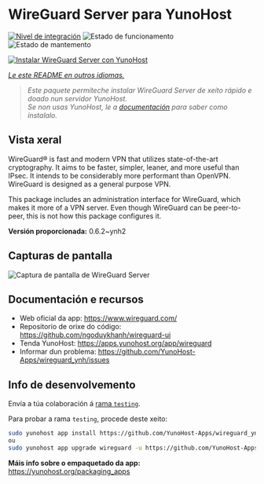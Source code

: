 <!--
NOTA: Este README foi creado automáticamente por <https://github.com/YunoHost/apps/tree/master/tools/readme_generator>
NON debe editarse manualmente.
-->

# WireGuard Server para YunoHost

[![Nivel de integración](https://dash.yunohost.org/integration/wireguard.svg)](https://ci-apps.yunohost.org/ci/apps/wireguard/) ![Estado de funcionamento](https://ci-apps.yunohost.org/ci/badges/wireguard.status.svg) ![Estado de mantemento](https://ci-apps.yunohost.org/ci/badges/wireguard.maintain.svg)

[![Instalar WireGuard Server con YunoHost](https://install-app.yunohost.org/install-with-yunohost.svg)](https://install-app.yunohost.org/?app=wireguard)

*[Le este README en outros idiomas.](./ALL_README.md)*

> *Este paquete permíteche instalar WireGuard Server de xeito rápido e doado nun servidor YunoHost.*  
> *Se non usas YunoHost, le a [documentación](https://yunohost.org/install) para saber como instalalo.*

## Vista xeral

WireGuard® is fast and modern VPN that utilizes state-of-the-art cryptography. It aims to be faster, simpler, leaner, and more useful than IPsec. It intends to be considerably more performant than OpenVPN. WireGuard is designed as a general purpose VPN.

This package includes an administration interface for WireGuard, which makes it more of a VPN server. Even though WireGuard can be peer-to-peer, this is not how this package configures it.


**Versión proporcionada:** 0.6.2~ynh2

## Capturas de pantalla

![Captura de pantalla de WireGuard Server](./doc/screenshots/screenshot.png)

## Documentación e recursos

- Web oficial da app: <https://www.wireguard.com/>
- Repositorio de orixe do código: <https://github.com/ngoduykhanh/wireguard-ui>
- Tenda YunoHost: <https://apps.yunohost.org/app/wireguard>
- Informar dun problema: <https://github.com/YunoHost-Apps/wireguard_ynh/issues>

## Info de desenvolvemento

Envía a túa colaboración á [rama `testing`](https://github.com/YunoHost-Apps/wireguard_ynh/tree/testing).

Para probar a rama `testing`, procede deste xeito:

```bash
sudo yunohost app install https://github.com/YunoHost-Apps/wireguard_ynh/tree/testing --debug
ou
sudo yunohost app upgrade wireguard -u https://github.com/YunoHost-Apps/wireguard_ynh/tree/testing --debug
```

**Máis info sobre o empaquetado da app:** <https://yunohost.org/packaging_apps>
